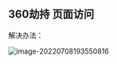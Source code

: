 ## 360劫持 页面访问

解决办法：

![image-20220708193550816](https://gitee.com/yt46767/doc/raw/master/image-20220708193550816.png)